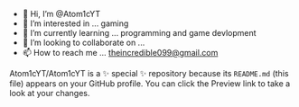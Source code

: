 - 👋 Hi, I’m @Atom1cYT
- 👀 I’m interested in ... gaming
- 🌱 I’m currently learning ... programming and game devlopment
- 💞️ I’m looking to collaborate on ...
- 📫 How to reach me ... theincredible099@gmail.com


Atom1cYT/Atom1cYT is a ✨ special ✨ repository because its `README.md` (this file) appears on your GitHub profile.
You can click the Preview link to take a look at your changes.

